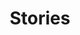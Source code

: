 ---
description: 
featured_image: IMG_7331.JPG
menus: "main"
sort_by: Name # Exif.Date
sort_order: desc
title: Stories
#type: gallery
categories: [""]
weight: 1
params:
  theme: dark
---